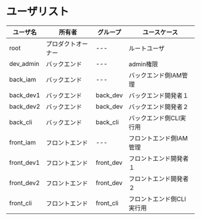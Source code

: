 # ユーザリスト

|ユーザ名|所有者|グループ|ユースケース|
|---|---|---|---|
|root|プロダクトオーナー|---|ルートユーザ|
|dev_admin|バックエンド|---|admin権限|
|back_iam|バックエンド|---|バックエンド側IAM管理|
|back_dev1|バックエンド|back_dev|バックエンド開発者１|
|back_dev2|バックエンド|back_dev|バックエンド開発者２|
|back_cli|バックエンド|back_cli|バックエンド側CLI実行用|
|front_iam|フロントエンド|---|フロントエンド側IAM管理|
|front_dev1|フロントエンド|front_dev|フロントエンド開発者１|
|front_dev2|フロントエンド|front_dev|フロントエンド開発者２|
|front_cli|フロントエンド|front_cli|フロントエンド側CLI実行用|

